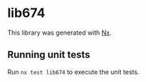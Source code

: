 # lib674

This library was generated with [Nx](https://nx.dev).

## Running unit tests

Run `nx test lib674` to execute the unit tests.
